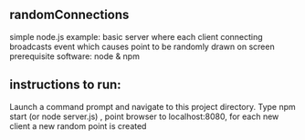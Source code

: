 ## randomConnections 

simple node.js example: basic server where each client connecting broadcasts event which causes point to be randomly drawn on screen
prerequisite software: node & npm
## instructions to run: 
Launch a command prompt and navigate to this project directory. 
Type npm start (or node server.js) , point browser to localhost:8080, for each new client a new random point is created